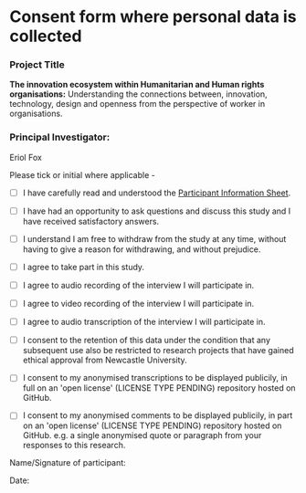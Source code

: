 # Consent form where personal data is collected


### Project Title
**The innovation ecosystem within Humanitarian and Human rights organisations:** Understanding the connections between, innovation, technology, design and openness from the perspective of worker in organisations.


### Principal Investigator: 
Eriol Fox

Please tick or initial where applicable - 

- [ ] I have carefully read and understood the [Participant Information Sheet]().

- [ ] I have had an opportunity to ask questions and discuss this study and I have received satisfactory answers.

- [ ] I understand I am free to withdraw from the study at any time, without having to give a reason for withdrawing, and without prejudice.

- [ ] I agree to take part in this study.

- [ ] I agree to audio recording of the interview I will participate in.

- [ ] I agree to video recording of the interview I will participate in.

- [ ] I agree to audio transcription of the interview I will participate in.

- [ ] I consent to the retention of this data under the condition that any subsequent use also be restricted to research projects that have gained ethical approval from Newcastle University.

- [ ] I consent to my anonymised transcriptions to be displayed publicily, in full on an 'open license' (LICENSE TYPE PENDING) repository hosted on GitHub.

- [ ] I consent to my anonymised comments to be displayed publicily, in part on an 'open license' (LICENSE TYPE PENDING) repository hosted on GitHub. e.g. a single anonymised quote or paragraph from your responses to this research.


Name/Signature of participant: 

Date: 
